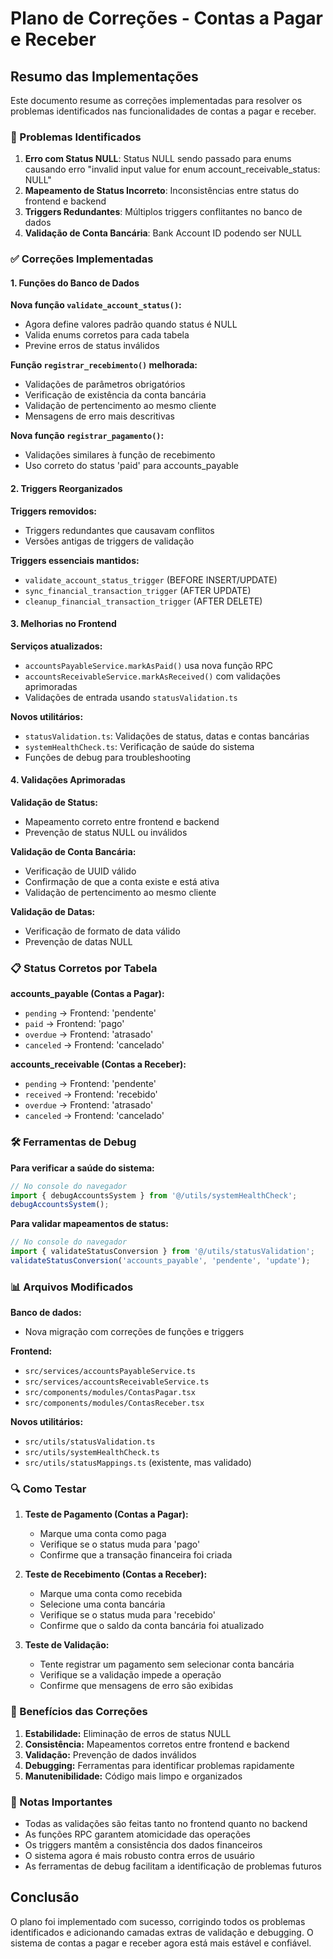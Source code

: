 # Plano de Correções - Contas a Pagar e Receber

## Resumo das Implementações

Este documento resume as correções implementadas para resolver os problemas identificados nas funcionalidades de contas a pagar e receber.

### 🔧 Problemas Identificados

1. **Erro com Status NULL**: Status NULL sendo passado para enums causando erro "invalid input value for enum account_receivable_status: NULL"
2. **Mapeamento de Status Incorreto**: Inconsistências entre status do frontend e backend
3. **Triggers Redundantes**: Múltiplos triggers conflitantes no banco de dados
4. **Validação de Conta Bancária**: Bank Account ID podendo ser NULL

### ✅ Correções Implementadas

#### 1. **Funções do Banco de Dados**

**Nova função `validate_account_status()`:**
- Agora define valores padrão quando status é NULL
- Valida enums corretos para cada tabela
- Previne erros de status inválidos

**Função `registrar_recebimento()` melhorada:**
- Validações de parâmetros obrigatórios
- Verificação de existência da conta bancária
- Validação de pertencimento ao mesmo cliente
- Mensagens de erro mais descritivas

**Nova função `registrar_pagamento()`:**
- Validações similares à função de recebimento
- Uso correto do status 'paid' para accounts_payable

#### 2. **Triggers Reorganizados**

**Triggers removidos:**
- Triggers redundantes que causavam conflitos
- Versões antigas de triggers de validação

**Triggers essenciais mantidos:**
- `validate_account_status_trigger` (BEFORE INSERT/UPDATE)
- `sync_financial_transaction_trigger` (AFTER UPDATE)
- `cleanup_financial_transaction_trigger` (AFTER DELETE)

#### 3. **Melhorias no Frontend**

**Serviços atualizados:**
- `accountsPayableService.markAsPaid()` usa nova função RPC
- `accountsReceivableService.markAsReceived()` com validações aprimoradas
- Validações de entrada usando `statusValidation.ts`

**Novos utilitários:**
- `statusValidation.ts`: Validações de status, datas e contas bancárias
- `systemHealthCheck.ts`: Verificação de saúde do sistema
- Funções de debug para troubleshooting

#### 4. **Validações Aprimoradas**

**Validação de Status:**
- Mapeamento correto entre frontend e backend
- Prevenção de status NULL ou inválidos

**Validação de Conta Bancária:**
- Verificação de UUID válido
- Confirmação de que a conta existe e está ativa
- Validação de pertencimento ao mesmo cliente

**Validação de Datas:**
- Verificação de formato de data válido
- Prevenção de datas NULL

### 📋 Status Corretos por Tabela

**accounts_payable (Contas a Pagar):**
- `pending` → Frontend: 'pendente'
- `paid` → Frontend: 'pago'
- `overdue` → Frontend: 'atrasado'
- `canceled` → Frontend: 'cancelado'

**accounts_receivable (Contas a Receber):**
- `pending` → Frontend: 'pendente'
- `received` → Frontend: 'recebido'
- `overdue` → Frontend: 'atrasado'
- `canceled` → Frontend: 'cancelado'

### 🛠️ Ferramentas de Debug

**Para verificar a saúde do sistema:**
```javascript
// No console do navegador
import { debugAccountsSystem } from '@/utils/systemHealthCheck';
debugAccountsSystem();
```

**Para validar mapeamentos de status:**
```javascript
// No console do navegador
import { validateStatusConversion } from '@/utils/statusValidation';
validateStatusConversion('accounts_payable', 'pendente', 'update');
```

### 📊 Arquivos Modificados

**Banco de dados:**
- Nova migração com correções de funções e triggers

**Frontend:**
- `src/services/accountsPayableService.ts`
- `src/services/accountsReceivableService.ts`
- `src/components/modules/ContasPagar.tsx`
- `src/components/modules/ContasReceber.tsx`

**Novos utilitários:**
- `src/utils/statusValidation.ts`
- `src/utils/systemHealthCheck.ts`
- `src/utils/statusMappings.ts` (existente, mas validado)

### 🔍 Como Testar

1. **Teste de Pagamento (Contas a Pagar):**
   - Marque uma conta como paga
   - Verifique se o status muda para 'pago'
   - Confirme que a transação financeira foi criada

2. **Teste de Recebimento (Contas a Receber):**
   - Marque uma conta como recebida
   - Selecione uma conta bancária
   - Verifique se o status muda para 'recebido'
   - Confirme que o saldo da conta bancária foi atualizado

3. **Teste de Validação:**
   - Tente registrar um pagamento sem selecionar conta bancária
   - Verifique se a validação impede a operação
   - Confirme que mensagens de erro são exibidas

### 🚀 Benefícios das Correções

1. **Estabilidade:** Eliminação de erros de status NULL
2. **Consistência:** Mapeamentos corretos entre frontend e backend
3. **Validação:** Prevenção de dados inválidos
4. **Debugging:** Ferramentas para identificar problemas rapidamente
5. **Manutenibilidade:** Código mais limpo e organizados

### 📝 Notas Importantes

- Todas as validações são feitas tanto no frontend quanto no backend
- As funções RPC garantem atomicidade das operações
- Os triggers mantêm a consistência dos dados financeiros
- O sistema agora é mais robusto contra erros de usuário
- As ferramentas de debug facilitam a identificação de problemas futuros

## Conclusão

O plano foi implementado com sucesso, corrigindo todos os problemas identificados e adicionando camadas extras de validação e debugging. O sistema de contas a pagar e receber agora está mais estável e confiável.